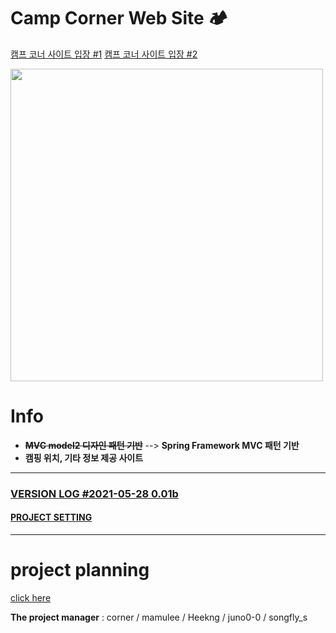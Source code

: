 

# Camp Corner Web Site 🏕

<span style="color: deepskyblue;">[캠프 코너 사이트 입장 #1](http://camp-corner.kro.kr)</span>
<span style="color: deepskyblue;">[캠프 코너 사이트 입장 #2](http://camp-fire.kro.kr)</span>

<img src="https://images.unsplash.com/photo-1492648272180-61e45a8d98a7?ixid=MXwxMjA3fDB8MHxwaG90by1wYWdlfHx8fGVufDB8fHw%3D&ixlib=rb-1.2.1&auto=format&fit=crop&w=1350&q=80" weight="700px" height="500px">

# Info

- ~~**MVC model2 디자인 패턴 기반**~~ --> **Spring Framework MVC 패턴 기반** 
- **캠핑 위치, 기타 정보 제공 사이트**



---

### [VERSION LOG #2021-05-28 0.01b](VERSION-log.md)



####   [PROJECT SETTING](projectSetting.md)

---

# project planning

[click here](projectPlan.md)

**The project manager** : corner / mamulee / Heekng / juno0-0 / songfly_s



